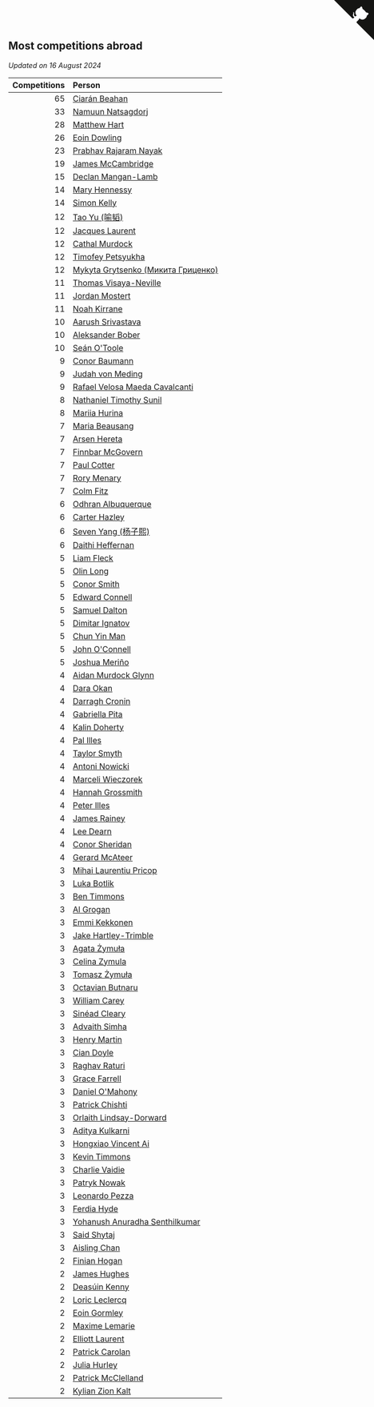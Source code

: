 ## Most competitions abroad

*Updated on 16 August 2024*

| Competitions | Person |
| ---: | :--- |
| 65 | [Ciarán Beahan](https://www.worldcubeassociation.org/persons/2012BEAH01) |
| 33 | [Namuun Natsagdorj](https://www.worldcubeassociation.org/persons/2019NATS02) |
| 28 | [Matthew Hart](https://www.worldcubeassociation.org/persons/2019HART11) |
| 26 | [Eoin Dowling](https://www.worldcubeassociation.org/persons/2017DOWL01) |
| 23 | [Prabhav Rajaram Nayak](https://www.worldcubeassociation.org/persons/2019NAYA01) |
| 19 | [James McCambridge](https://www.worldcubeassociation.org/persons/2019MCCA09) |
| 15 | [Declan Mangan-Lamb](https://www.worldcubeassociation.org/persons/2023MANG02) |
| 14 | [Mary Hennessy](https://www.worldcubeassociation.org/persons/2015HENN02) |
| 14 | [Simon Kelly](https://www.worldcubeassociation.org/persons/2017KELL08) |
| 12 | [Tao Yu (喻韬)](https://www.worldcubeassociation.org/persons/2012YUTA01) |
| 12 | [Jacques Laurent](https://www.worldcubeassociation.org/persons/2022LAUR10) |
| 12 | [Cathal Murdock](https://www.worldcubeassociation.org/persons/2022MURD01) |
| 12 | [Timofey Petsyukha](https://www.worldcubeassociation.org/persons/2022PETS02) |
| 12 | [Mykyta Grytsenko (Микита Гриценко)](https://www.worldcubeassociation.org/persons/2018GRYT01) |
| 11 | [Thomas Visaya-Neville](https://www.worldcubeassociation.org/persons/2014VISA01) |
| 11 | [Jordan Mostert](https://www.worldcubeassociation.org/persons/2023MOST01) |
| 11 | [Noah Kirrane](https://www.worldcubeassociation.org/persons/2022KIRR02) |
| 10 | [Aarush Srivastava](https://www.worldcubeassociation.org/persons/2021SRIV01) |
| 10 | [Aleksander Bober](https://www.worldcubeassociation.org/persons/2022BOBE02) |
| 10 | [Seán O'Toole](https://www.worldcubeassociation.org/persons/2017OTOO03) |
| 9 | [Conor Baumann](https://www.worldcubeassociation.org/persons/2009BAUM01) |
| 9 | [Judah von Meding](https://www.worldcubeassociation.org/persons/2022MEDI02) |
| 9 | [Rafael Velosa Maeda Cavalcanti](https://www.worldcubeassociation.org/persons/2023CAVA03) |
| 8 | [Nathaniel Timothy Sunil](https://www.worldcubeassociation.org/persons/2022SUNI01) |
| 8 | [Mariia Hurina](https://www.worldcubeassociation.org/persons/2023HURI01) |
| 7 | [Maria Beausang](https://www.worldcubeassociation.org/persons/2016BEAU03) |
| 7 | [Arsen Hereta](https://www.worldcubeassociation.org/persons/2023HERE01) |
| 7 | [Finnbar McGovern](https://www.worldcubeassociation.org/persons/2022GOVE02) |
| 7 | [Paul Cotter](https://www.worldcubeassociation.org/persons/2022COTT06) |
| 7 | [Rory Menary](https://www.worldcubeassociation.org/persons/2022MENA01) |
| 7 | [Colm Fitz](https://www.worldcubeassociation.org/persons/2017FITZ01) |
| 6 | [Odhran Albuquerque](https://www.worldcubeassociation.org/persons/2023ALBU01) |
| 6 | [Carter Hazley](https://www.worldcubeassociation.org/persons/2022HAZL01) |
| 6 | [Seven Yang (杨子熙)](https://www.worldcubeassociation.org/persons/2022YANG21) |
| 6 | [Daithi Heffernan](https://www.worldcubeassociation.org/persons/2018HEFF01) |
| 5 | [Liam Fleck](https://www.worldcubeassociation.org/persons/2023FLEC01) |
| 5 | [Olin Long](https://www.worldcubeassociation.org/persons/2023LONG10) |
| 5 | [Conor Smith](https://www.worldcubeassociation.org/persons/2018SMIT37) |
| 5 | [Edward Connell](https://www.worldcubeassociation.org/persons/2018CONN04) |
| 5 | [Samuel Dalton](https://www.worldcubeassociation.org/persons/2017DALT01) |
| 5 | [Dimitar Ignatov](https://www.worldcubeassociation.org/persons/2023IGNA05) |
| 5 | [Chun Yin Man](https://www.worldcubeassociation.org/persons/2023MANC03) |
| 5 | [John O'Connell](https://www.worldcubeassociation.org/persons/2015OCON03) |
| 5 | [Joshua Meriño](https://www.worldcubeassociation.org/persons/2014MERI01) |
| 4 | [Aidan Murdock Glynn](https://www.worldcubeassociation.org/persons/2022GLYN02) |
| 4 | [Dara Okan](https://www.worldcubeassociation.org/persons/2023OKAN02) |
| 4 | [Darragh Cronin](https://www.worldcubeassociation.org/persons/2022CRON01) |
| 4 | [Gabriella Pita](https://www.worldcubeassociation.org/persons/2022PITA01) |
| 4 | [Kalin Doherty](https://www.worldcubeassociation.org/persons/2021DOHE02) |
| 4 | [Pal Illes](https://www.worldcubeassociation.org/persons/2022ILLE01) |
| 4 | [Taylor Smyth](https://www.worldcubeassociation.org/persons/2019SMYT02) |
| 4 | [Antoni Nowicki](https://www.worldcubeassociation.org/persons/2023NOWI02) |
| 4 | [Marceli Wieczorek](https://www.worldcubeassociation.org/persons/2022WIEC03) |
| 4 | [Hannah Grossmith](https://www.worldcubeassociation.org/persons/2022GROS04) |
| 4 | [Peter Illes](https://www.worldcubeassociation.org/persons/2022ILLE02) |
| 4 | [James Rainey](https://www.worldcubeassociation.org/persons/2023RAIN01) |
| 4 | [Lee Dearn](https://www.worldcubeassociation.org/persons/2013DEAR01) |
| 4 | [Conor Sheridan](https://www.worldcubeassociation.org/persons/2012SHER01) |
| 4 | [Gerard McAteer](https://www.worldcubeassociation.org/persons/2016MCAT01) |
| 3 | [Mihai Laurentiu Pricop](https://www.worldcubeassociation.org/persons/2019PRIC05) |
| 3 | [Luka Botlik](https://www.worldcubeassociation.org/persons/2023BOTL01) |
| 3 | [Ben Timmons](https://www.worldcubeassociation.org/persons/2017TIMM01) |
| 3 | [Al Grogan](https://www.worldcubeassociation.org/persons/2018GROG01) |
| 3 | [Emmi Kekkonen](https://www.worldcubeassociation.org/persons/2018KEKK01) |
| 3 | [Jake Hartley-Trimble](https://www.worldcubeassociation.org/persons/2023HART19) |
| 3 | [Agata Żymuła](https://www.worldcubeassociation.org/persons/2018ZYMU01) |
| 3 | [Celina Zymula](https://www.worldcubeassociation.org/persons/2018ZYMU02) |
| 3 | [Tomasz Żymuła](https://www.worldcubeassociation.org/persons/2018ZYMU03) |
| 3 | [Octavian Butnaru](https://www.worldcubeassociation.org/persons/2022BUTN01) |
| 3 | [William Carey](https://www.worldcubeassociation.org/persons/2019CARE02) |
| 3 | [Sinéad Cleary](https://www.worldcubeassociation.org/persons/2019CLEA04) |
| 3 | [Advaith Simha](https://www.worldcubeassociation.org/persons/2023SIMH02) |
| 3 | [Henry Martin](https://www.worldcubeassociation.org/persons/2024MART15) |
| 3 | [Cian Doyle](https://www.worldcubeassociation.org/persons/2022DOYL02) |
| 3 | [Raghav Raturi](https://www.worldcubeassociation.org/persons/2024RATU01) |
| 3 | [Grace Farrell](https://www.worldcubeassociation.org/persons/2009FARR01) |
| 3 | [Daniel O'Mahony](https://www.worldcubeassociation.org/persons/2009OMAH01) |
| 3 | [Patrick Chishti](https://www.worldcubeassociation.org/persons/2023CHIS01) |
| 3 | [Orlaith Lindsay-Dorward](https://www.worldcubeassociation.org/persons/2022LIND05) |
| 3 | [Aditya Kulkarni](https://www.worldcubeassociation.org/persons/2022KULK10) |
| 3 | [Hongxiao Vincent Ai](https://www.worldcubeassociation.org/persons/2023AIHO01) |
| 3 | [Kevin Timmons](https://www.worldcubeassociation.org/persons/2019TIMM01) |
| 3 | [Charlie Vaidie](https://www.worldcubeassociation.org/persons/2021VAID01) |
| 3 | [Patryk Nowak](https://www.worldcubeassociation.org/persons/2023NOWA05) |
| 3 | [Leonardo Pezza](https://www.worldcubeassociation.org/persons/2024PEZZ01) |
| 3 | [Ferdia Hyde](https://www.worldcubeassociation.org/persons/2016HYDE01) |
| 3 | [Yohanush Anuradha Senthilkumar](https://www.worldcubeassociation.org/persons/2023SENT07) |
| 3 | [Said Shytaj](https://www.worldcubeassociation.org/persons/2023SHYT01) |
| 3 | [Aisling Chan](https://www.worldcubeassociation.org/persons/2014CHAN05) |
| 2 | [Finian Hogan](https://www.worldcubeassociation.org/persons/2022HOGA01) |
| 2 | [James Hughes](https://www.worldcubeassociation.org/persons/2022HUGH08) |
| 2 | [Deasúin Kenny](https://www.worldcubeassociation.org/persons/2022KENN12) |
| 2 | [Loric Leclercq](https://www.worldcubeassociation.org/persons/2022LECL03) |
| 2 | [Eoin Gormley](https://www.worldcubeassociation.org/persons/2017GORM02) |
| 2 | [Maxime Lemarie](https://www.worldcubeassociation.org/persons/2022LEMA03) |
| 2 | [Elliott Laurent](https://www.worldcubeassociation.org/persons/2022LAUR09) |
| 2 | [Patrick Carolan](https://www.worldcubeassociation.org/persons/2017CARO04) |
| 2 | [Julia Hurley](https://www.worldcubeassociation.org/persons/2022HURL02) |
| 2 | [Patrick McClelland](https://www.worldcubeassociation.org/persons/2022MCCL01) |
| 2 | [Kylian Zion Kalt](https://www.worldcubeassociation.org/persons/2022KALT01) |


<a href="https://github.com/simonkellly/wca_statistics_ireland" class="github-corner" aria-label="View source on Github"><svg width="80" height="80" viewBox="0 0 250 250" style="fill:#151513; color:#fff; position: absolute; top: 0; border: 0; right: 0;" aria-hidden="true"><path d="M0,0 L115,115 L130,115 L142,142 L250,250 L250,0 Z"></path><path d="M128.3,109.0 C113.8,99.7 119.0,89.6 119.0,89.6 C122.0,82.7 120.5,78.6 120.5,78.6 C119.2,72.0 123.4,76.3 123.4,76.3 C127.3,80.9 125.5,87.3 125.5,87.3 C122.9,97.6 130.6,101.9 134.4,103.2" fill="currentColor" style="transform-origin: 130px 106px;" class="octo-arm"></path><path d="M115.0,115.0 C114.9,115.1 118.7,116.5 119.8,115.4 L133.7,101.6 C136.9,99.2 139.9,98.4 142.2,98.6 C133.8,88.0 127.5,74.4 143.8,58.0 C148.5,53.4 154.0,51.2 159.7,51.0 C160.3,49.4 163.2,43.6 171.4,40.1 C171.4,40.1 176.1,42.5 178.8,56.2 C183.1,58.6 187.2,61.8 190.9,65.4 C194.5,69.0 197.7,73.2 200.1,77.6 C213.8,80.2 216.3,84.9 216.3,84.9 C212.7,93.1 206.9,96.0 205.4,96.6 C205.1,102.4 203.0,107.8 198.3,112.5 C181.9,128.9 168.3,122.5 157.7,114.1 C157.9,116.9 156.7,120.9 152.7,124.9 L141.0,136.5 C139.8,137.7 141.6,141.9 141.8,141.8 Z" fill="currentColor" class="octo-body"></path></svg></a><style>.github-corner:hover .octo-arm{animation:octocat-wave 560ms ease-in-out}@keyframes octocat-wave{0%,100%{transform:rotate(0)}20%,60%{transform:rotate(-25deg)}40%,80%{transform:rotate(10deg)}}@media (max-width:500px){.github-corner:hover .octo-arm{animation:none}.github-corner .octo-arm{animation:octocat-wave 560ms ease-in-out}}</style>
